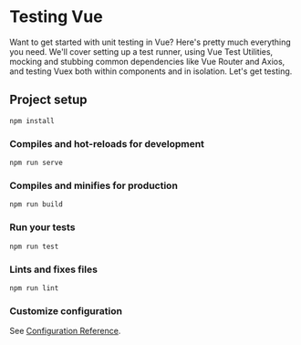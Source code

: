 # Testing Vue

Want to get started with unit testing in Vue? Here's pretty much everything you need. We'll cover setting up a test runner, using Vue Test Utilities, mocking and stubbing common dependencies like Vue Router and Axios, and testing Vuex both within components and in isolation. Let's get testing.

## Project setup
```
npm install
```

### Compiles and hot-reloads for development
```
npm run serve
```

### Compiles and minifies for production
```
npm run build
```

### Run your tests
```
npm run test
```

### Lints and fixes files
```
npm run lint
```

### Customize configuration
See [Configuration Reference](https://cli.vuejs.org/config/).
